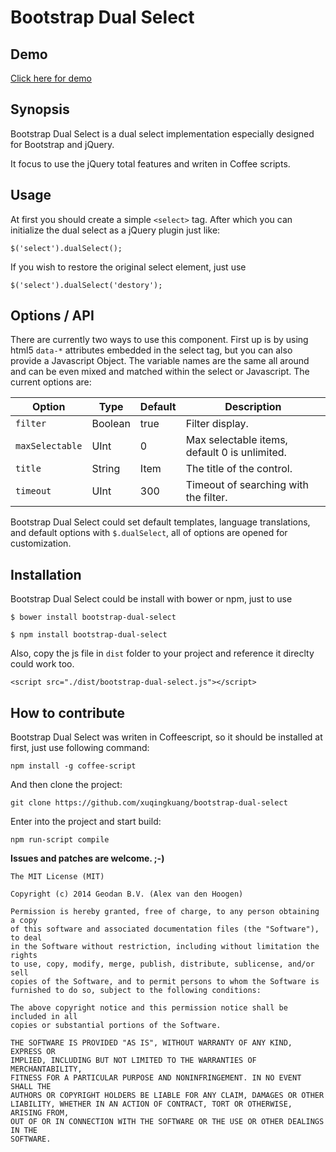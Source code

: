 # Bootstrap Dual Select

## Demo

[Click here for demo](http://xuqingkuang.github.io/bootstrap-dual-select/index.html)

## Synopsis

Bootstrap Dual Select is a dual select implementation especially designed for 
Bootstrap and jQuery.

It focus to use the jQuery total features and writen in Coffee scripts.

## Usage

At first you should create a simple `<select>` tag. After which you can
initialize the dual select as a jQuery plugin just like: 

`$('select').dualSelect();`

If you wish to restore the original select element, just use

`$('select').dualSelect('destory');`

## Options / API

There are currently two ways to use this component. First up is by using html5
`data-*` attributes embedded in the select tag, but you can also provide a 
Javascript Object. The variable names are the same all around and can be even
mixed and matched within the select or Javascript. The current options are: 

| Option         | Type    | Default    | Description |
| -------------- | ------- | ---------- | ----------- |
| `filter`       | Boolean | true       | Filter display. |
| `maxSelectable`| UInt    | 0          | Max selectable items, default 0 is unlimited. |
| `title`        | String  | Item       | The title of the control. |
| `timeout`      | UInt    | 300        | Timeout of searching with the filter. |

Bootstrap Dual Select could set default templates, language translations, and
default options with `$.dualSelect`, all of options are opened for customization.


## Installation


Bootstrap Dual Select could be install with bower or npm, just to use

`$ bower install bootstrap-dual-select`

`$ npm install bootstrap-dual-select`

Also, copy the js file in `dist` folder to your project and reference it
direclty could work too.

`<script src="./dist/bootstrap-dual-select.js"></script>`

## How to contribute

Bootstrap Dual Select was writen in Coffeescript, so it should be installed at
first, just use following command:

`npm install -g coffee-script`

And then clone the project:

`git clone https://github.com/xuqingkuang/bootstrap-dual-select`

Enter into the project and start build:

`npm run-script compile`

**Issues and patches are welcome. ;-)**


```
The MIT License (MIT)

Copyright (c) 2014 Geodan B.V. (Alex van den Hoogen)

Permission is hereby granted, free of charge, to any person obtaining a copy
of this software and associated documentation files (the "Software"), to deal
in the Software without restriction, including without limitation the rights
to use, copy, modify, merge, publish, distribute, sublicense, and/or sell
copies of the Software, and to permit persons to whom the Software is
furnished to do so, subject to the following conditions:

The above copyright notice and this permission notice shall be included in all
copies or substantial portions of the Software.

THE SOFTWARE IS PROVIDED "AS IS", WITHOUT WARRANTY OF ANY KIND, EXPRESS OR
IMPLIED, INCLUDING BUT NOT LIMITED TO THE WARRANTIES OF MERCHANTABILITY,
FITNESS FOR A PARTICULAR PURPOSE AND NONINFRINGEMENT. IN NO EVENT SHALL THE
AUTHORS OR COPYRIGHT HOLDERS BE LIABLE FOR ANY CLAIM, DAMAGES OR OTHER
LIABILITY, WHETHER IN AN ACTION OF CONTRACT, TORT OR OTHERWISE, ARISING FROM,
OUT OF OR IN CONNECTION WITH THE SOFTWARE OR THE USE OR OTHER DEALINGS IN THE
SOFTWARE.
```